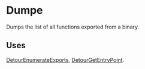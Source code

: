 Dumpe
=====

Dumps the list of all functions exported from a binary.

Uses
----

[DetourEnumerateExports](DetourEnumerateExports.md),
[DetourGetEntryPoint](DetourGetEntryPoint.md).
